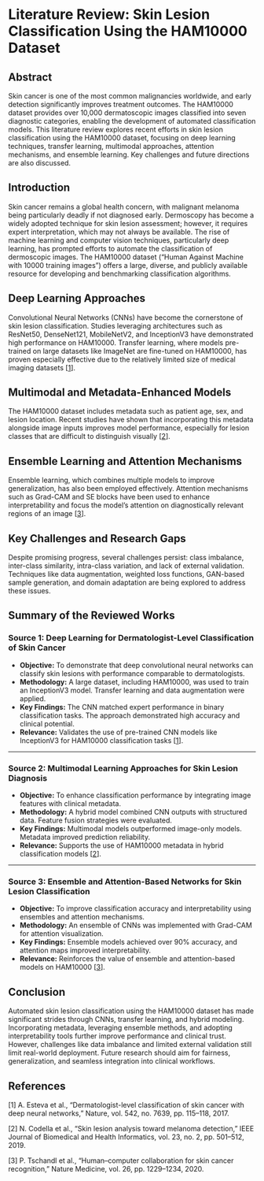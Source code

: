 # Literature Review: Skin Lesion Classification Using the HAM10000 Dataset

## Abstract

Skin cancer is one of the most common malignancies worldwide, and early detection significantly improves treatment outcomes. The HAM10000 dataset provides over 10,000 dermatoscopic images classified into seven diagnostic categories, enabling the development of automated classification models. This literature review explores recent efforts in skin lesion classification using the HAM10000 dataset, focusing on deep learning techniques, transfer learning, multimodal approaches, attention mechanisms, and ensemble learning. Key challenges and future directions are also discussed.

## Introduction

Skin cancer remains a global health concern, with malignant melanoma being particularly deadly if not diagnosed early. Dermoscopy has become a widely adopted technique for skin lesion assessment; however, it requires expert interpretation, which may not always be available. The rise of machine learning and computer vision techniques, particularly deep learning, has prompted efforts to automate the classification of dermoscopic images. The HAM10000 dataset (“Human Against Machine with 10000 training images”) offers a large, diverse, and publicly available resource for developing and benchmarking classification algorithms.

## Deep Learning Approaches
   
Convolutional Neural Networks (CNNs) have become the cornerstone of skin lesion classification. Studies leveraging architectures such as ResNet50, DenseNet121, MobileNetV2, and InceptionV3 have demonstrated high performance on HAM10000. Transfer learning, where models pre-trained on large datasets like ImageNet are fine-tuned on HAM10000, has proven especially effective due to the relatively limited size of medical imaging datasets [<a href="#ref1">1</a>].

## Multimodal and Metadata-Enhanced Models

The HAM10000 dataset includes metadata such as patient age, sex, and lesion location. Recent studies have shown that incorporating this metadata alongside image inputs improves model performance, especially for lesion classes that are difficult to distinguish visually [<a href="#ref2">2</a>].

## Ensemble Learning and Attention Mechanisms

Ensemble learning, which combines multiple models to improve generalization, has also been employed effectively. Attention mechanisms such as Grad-CAM and SE blocks have been used to enhance interpretability and focus the model’s attention on diagnostically relevant regions of an image [<a href="#ref3">3</a>].

## Key Challenges and Research Gaps

Despite promising progress, several challenges persist: class imbalance, inter-class similarity, intra-class variation, and lack of external validation. Techniques like data augmentation, weighted
loss functions, GAN-based sample generation, and domain adaptation are being explored to address these issues.

## Summary of the Reviewed Works

### **Source 1: Deep Learning for Dermatologist-Level Classification of Skin Cancer**

- **Objective:** To demonstrate that deep convolutional neural networks can classify skin lesions with performance comparable to dermatologists.  
- **Methodology:** A large dataset, including HAM10000, was used to train an InceptionV3 model. Transfer learning and data augmentation were applied.  
- **Key Findings:** The CNN matched expert performance in binary classification tasks. The approach demonstrated high accuracy and clinical potential.  
- **Relevance:** Validates the use of pre-trained CNN models like InceptionV3 for HAM10000 classification tasks [<a href="#ref1">1</a>].

---

### **Source 2: Multimodal Learning Approaches for Skin Lesion Diagnosis**

- **Objective:** To enhance classification performance by integrating image features with clinical metadata.  
- **Methodology:** A hybrid model combined CNN outputs with structured data. Feature fusion strategies were evaluated.  
- **Key Findings:** Multimodal models outperformed image-only models. Metadata improved prediction reliability.  
- **Relevance:** Supports the use of HAM10000 metadata in hybrid classification models [<a href="#ref2">2</a>].

---

### **Source 3: Ensemble and Attention-Based Networks for Skin Lesion Classification**

- **Objective:** To improve classification accuracy and interpretability using ensembles and attention mechanisms.  
- **Methodology:** An ensemble of CNNs was implemented with Grad-CAM for attention visualization.  
- **Key Findings:** Ensemble models achieved over 90% accuracy, and attention maps improved interpretability.  
- **Relevance:** Reinforces the value of ensemble and attention-based models on HAM10000 [<a href="#ref3">3</a>].

## Conclusion

Automated skin lesion classification using the HAM10000 dataset has made significant strides through CNNs, transfer learning, and hybrid modeling. Incorporating metadata, leveraging ensemble methods, and adopting interpretability tools further improve performance and clinical trust. However, challenges like data imbalance and limited external validation still limit real-world deployment. Future research should aim for fairness, generalization, and seamless integration into clinical workflows.

## References

<p><a id="ref1"></a> [1] A. Esteva et al., “Dermatologist-level classification of skin cancer with deep neural networks,” Nature, vol. 542, no. 7639, pp. 115–118, 2017.</p>
<p><a id="ref2"></a> [2] N. Codella et al., “Skin lesion analysis toward melanoma detection,” IEEE Journal of Biomedical and Health Informatics, vol. 23, no. 2, pp. 501–512, 2019.</p>
<p><a id="ref3"></a> [3] P. Tschandl et al., “Human–computer collaboration for skin cancer recognition,” Nature Medicine, vol. 26, pp. 1229–1234, 2020. </p>
